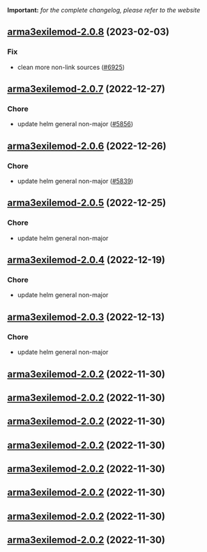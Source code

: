 **Important:**
*for the complete changelog, please refer to the website*




## [arma3exilemod-2.0.8](https://github.com/truecharts/charts/compare/arma3exilemod-2.0.7...arma3exilemod-2.0.8) (2023-02-03)

### Fix

-  clean more non-link sources ([#6925](https://github.com/truecharts/charts/issues/6925))
  
  


## [arma3exilemod-2.0.7](https://github.com/truecharts/charts/compare/arma3exilemod-2.0.6...arma3exilemod-2.0.7) (2022-12-27)

### Chore

- update helm general non-major ([#5856](https://github.com/truecharts/charts/issues/5856))
  
  


## [arma3exilemod-2.0.6](https://github.com/truecharts/charts/compare/arma3exilemod-2.0.5...arma3exilemod-2.0.6) (2022-12-26)

### Chore

- update helm general non-major ([#5839](https://github.com/truecharts/charts/issues/5839))
  
  


## [arma3exilemod-2.0.5](https://github.com/truecharts/charts/compare/arma3exilemod-2.0.4...arma3exilemod-2.0.5) (2022-12-25)

### Chore

- update helm general non-major
  
  


## [arma3exilemod-2.0.4](https://github.com/truecharts/charts/compare/arma3exilemod-2.0.3...arma3exilemod-2.0.4) (2022-12-19)

### Chore

- update helm general non-major
  
  


## [arma3exilemod-2.0.3](https://github.com/truecharts/charts/compare/arma3exilemod-2.0.2...arma3exilemod-2.0.3) (2022-12-13)

### Chore

- update helm general non-major
  
  


## [arma3exilemod-2.0.2](https://github.com/truecharts/charts/compare/arma3exilemod-2.0.1...arma3exilemod-2.0.2) (2022-11-30)




## [arma3exilemod-2.0.2](https://github.com/truecharts/charts/compare/arma3exilemod-2.0.1...arma3exilemod-2.0.2) (2022-11-30)




## [arma3exilemod-2.0.2](https://github.com/truecharts/charts/compare/arma3exilemod-2.0.1...arma3exilemod-2.0.2) (2022-11-30)




## [arma3exilemod-2.0.2](https://github.com/truecharts/charts/compare/arma3exilemod-2.0.1...arma3exilemod-2.0.2) (2022-11-30)




## [arma3exilemod-2.0.2](https://github.com/truecharts/charts/compare/arma3exilemod-2.0.1...arma3exilemod-2.0.2) (2022-11-30)




## [arma3exilemod-2.0.2](https://github.com/truecharts/charts/compare/arma3exilemod-2.0.1...arma3exilemod-2.0.2) (2022-11-30)




## [arma3exilemod-2.0.2](https://github.com/truecharts/charts/compare/arma3exilemod-2.0.1...arma3exilemod-2.0.2) (2022-11-30)




## [arma3exilemod-2.0.2](https://github.com/truecharts/charts/compare/arma3exilemod-2.0.1...arma3exilemod-2.0.2) (2022-11-30)



